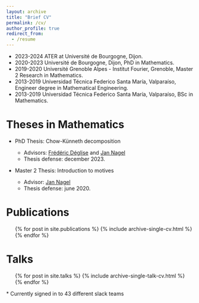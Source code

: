 ```yaml
---
layout: archive
title: "Brief CV"
permalink: /cv/
author_profile: true
redirect_from:
  - /resume
---
```



* 2023-2024 ATER at Université de Bourgogne, Dijon.
* 2020-2023 Université de Bourgogne, Dijon, PhD in Mathematics. 
* 2019-2020 Université Grenoble Alpes - Institut Fourier, Grenoble, Master 2 Research in Mathematics.
* 2013-2019 Universidad Técnica Federico Santa María, Valparaíso, Engineer degree in Mathematical Engineering.
* 2013-2019 Universidad Técnica Federico Santa María, Valparaíso, BSc in Mathematics.

Theses in Mathematics
======
* PhD Thesis: Chow-Künneth decomposition
  * Advisors: [Frédéric Déglise](http://deglise.perso.math.cnrs.fr/) and [Jan Nagel](http://nagel49.perso.math.cnrs.fr/)
  * Thesis defense: december 2023.

* Master 2 Thesis: Introduction to motives
  * Advisor: [Jan Nagel](http://nagel49.perso.math.cnrs.fr/)
  * Thesis defense: june 2020.

Publications
======
  <ul>{% for post in site.publications %}
    {% include archive-single-cv.html %}
  {% endfor %}</ul>
  
Talks
======
  <ul>{% for post in site.talks %}
    {% include archive-single-talk-cv.html %}
  {% endfor %}</ul>
* Currently signed in to 43 different slack teams
